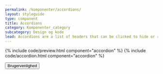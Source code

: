 ```yaml
---
permalink: /komponenter/accordions/
layout: styleguide
type: component
title: Accordions
category: Komponenter_category
subcategory: Design og kode
lead: Accordions are a list of headers that can be clicked to hide or reveal additional content.
---
```


{% include code/preview.html component="accordion" %}
{% include code/accordion.html component="accordion" %}
<div class="accordion-bordered">
  <button class="button-unstyled accordion-button"
    aria-expanded="true" aria-controls="documentation">
    Brugervenlighed
  </button>
  <div id="documentation" class="accordion-content">
    
  </div>
</div>